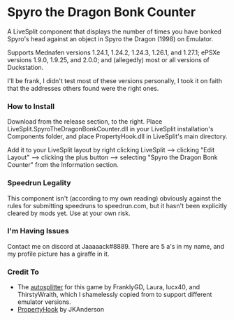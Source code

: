 # Spyro the Dragon Bonk Counter

A LiveSplit component that displays the number of times you have bonked Spyro's head against an object in Spyro the Dragon (1998) on Emulator.

Supports Mednafen versions 1.24.1, 1.24.2, 1.24.3, 1.26.1, and 1.27.1; ePSXe versions 1.9.0, 1.9.25, and 2.0.0; and (allegedly) most or all versions of Duckstation.

I'll be frank, I didn't test most of these versions personally, I took it on faith that the addresses others found were the right ones.

### How to Install

Download from the release section, to the right. Place LiveSplit.SpyroTheDragonBonkCounter.dll in your LiveSplit installation's Components folder, and place PropertyHook.dll in LiveSplit's main directory.

Add it to your LiveSplit layout by right clicking LiveSplit --> clicking "Edit Layout" --> clicking the plus button --> selecting "Spyro the Dragon Bonk Counter" from the Information section.

### Speedrun Legality

This component isn't (according to my own reading) obviously against the rules for submitting speedruns to speedrun.com, but it hasn't been explicitly cleared by mods yet. Use at your own risk.

### I'm Having Issues

Contact me on discord at Jaaaaack#8889. There are 5 a's in my name, and my profile picture has a giraffe in it.

### Credit To
* The [autosplitter](https://gist.github.com/FranklyGD/c2cb3e35a14ba42f4b3890852b86a320) for this game by FranklyGD, Laura, lucx40, and ThirstyWraith, which I shamelessly copied from to support different emulator versions. 
* [PropertyHook](https://github.com/JKAnderson/PropertyHook) by JKAnderson
